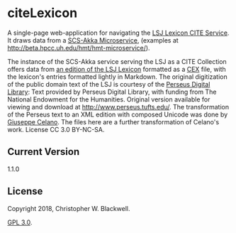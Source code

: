 # citeLexicon

A single-page web-application for navigating the [LSJ Lexicon CITE Service](http://folio2.furman.edu/lex/). It draws data from a [SCS-Akka Microservice](https://github.com/cite-architecture/Server-CITE-App), (examples at <http://beta.hpcc.uh.edu/hmt/hmt-microservice/>).

The instance of the SCS-Akka service serving the LSJ as a CITE Collection offers data from [an edition of the LSJ Lexicon](https://github.com/Eumaeus/cite_lsj_cex) formatted as a [CEX](https://cite-architecture.github.io/citedx/CEX-spec-3.0.1/) file, with the lexicon's entries formatted lightly in Markdown. The original digitization of the public domain text of the LSJ is courtesy of the [Perseus Digital Library](http://www.perseus.tufts.edu/):  Text provided by Perseus Digital Library, with funding from The National Endowment for the Humanities.  Original version available for viewing and download at <http://www.perseus.tufts.edu/>. The transformation of the Perseus text to an XML edition with composed Unicode was done by [Giuseppe Celano](https://github.com/gcelano/LSJ_GreekUnicode). The files here are a further transformation of Celano's work. License CC 3.0 BY-NC-SA.

## Current Version

1.1.0

## License

Copyright 2018, Christopher W. Blackwell.

[GPL 3.0](https://opensource.org/licenses/gpl-3.0.html).
